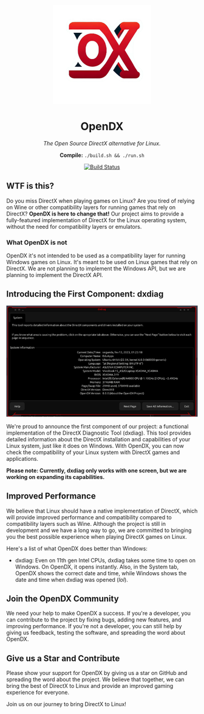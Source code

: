 <div align=center>
  <img src="./img/logo.png" width=260>
  <br>
  
  # OpenDX
  <i>The Open Source DirectX alternative for Linux.</i>
  
  **Compile:** `./build.sh && ./run.sh`
  
  [![Build Status](https://github.com/EduApps-CDG/OpenDX/actions/workflows/cmake.yml/badge.svg)](https://github.com/EduApps-CDG/OpenDX/actions/workflows/cmake.yml)
</div>

## WTF is this?
Do you miss DirectX when playing games on Linux?
Are you tired of relying on Wine or other compatibility layers for running games that rely on DirectX?
**OpenDX is here to change that!**
Our project aims to provide a fully-featured implementation of DirectX for the Linux operating system, without the need for compatibility layers or emulators.

### What OpenDX is not
OpenDX it's not intended to be used as a compatibility layer for running Windows games on Linux. It's meant to be used on Linux games that rely on DirectX. We are not planning to implement the Windows API, but we are planning to implement the DirectX API.

## Introducing the First Component: dxdiag
<div align=center>
  
  ![OpenDX dxdiag](./img/print.png)
</div>
We're proud to announce the first component of our project: a functional implementation of the DirectX Diagnostic Tool (dxdiag).
This tool provides detailed information about the DirectX installation and capabilities of your Linux system, just like it does on Windows.
With OpenDX, you can now check the compatibility of your Linux system with DirectX games and applications.

**Please note: Currently, dxdiag only works with one screen, but we are working on expanding its capabilities.**

## Improved Performance
We believe that Linux should have a native implementation of DirectX, which will provide improved performance and compatibility compared to compatibility layers such as Wine.
Although the project is still in development and we have a long way to go, we are committed to bringing you the best possible experience when playing DirectX games on Linux.

Here's a list of what OpenDX does better than Windows:
* dxdiag: Even on 11th gen Intel CPUs, dxdiag takes some time to open on Windows. On OpenDX, it opens instantly. Also, in the System tab, OpenDX shows the correct date and time, while Windows shows the date and time when dxdiag was opened (*lol*).

## Join the OpenDX Community
We need your help to make OpenDX a success.
If you're a developer, you can contribute to the project by fixing bugs, adding new features, and improving performance.
If you're not a developer, you can still help by giving us feedback, testing the software, and spreading the word about OpenDX.

## Give us a Star and Contribute
Please show your support for OpenDX by giving us a star on GitHub and spreading the word about the project. We believe that together, we can bring the best of DirectX to Linux and provide an improved gaming experience for everyone.

Join us on our journey to bring DirectX to Linux!
